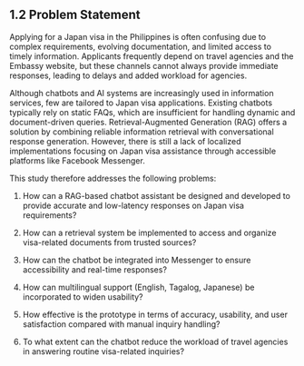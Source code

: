 ## 1.2 Problem Statement

Applying for a Japan visa in the Philippines is often confusing due to complex requirements, evolving documentation, and limited access to timely information. Applicants frequently depend on travel agencies and the Embassy website, but these channels cannot always provide immediate responses, leading to delays and added workload for agencies.

Although chatbots and AI systems are increasingly used in information services, few are tailored to Japan visa applications. Existing chatbots typically rely on static FAQs, which are insufficient for handling dynamic and document-driven queries. Retrieval-Augmented Generation (RAG) offers a solution by combining reliable information retrieval with conversational response generation. However, there is still a lack of localized implementations focusing on Japan visa assistance through accessible platforms like Facebook Messenger.

This study therefore addresses the following problems:

1. How can a RAG-based chatbot assistant be designed and developed to provide accurate and low-latency responses on Japan visa requirements?

2. How can a retrieval system be implemented to access and organize visa-related documents from trusted sources?

3. How can the chatbot be integrated into Messenger to ensure accessibility and real-time responses?

4. How can multilingual support (English, Tagalog, Japanese) be incorporated to widen usability?

5. How effective is the prototype in terms of accuracy, usability, and user satisfaction compared with manual inquiry handling?

6. To what extent can the chatbot reduce the workload of travel agencies in answering routine visa-related inquiries?